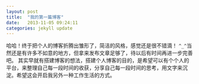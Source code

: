 ```yaml
---
layout: post
title:  "我的第一篇博客"
date:   2013-11-05 09:24:11
categories: jekyll update
---
```


哈哈！终于把个人的博客折腾出雏形了，简洁的风格，感觉还是很不错滴！ `^_^`当然还是有许多不如意的地方，但拿来发布文章足够了，待以后有时间再进一步完善吧。
其实早就有搭建博客的想法，搭建个人博客的目的，是希望可以有个个人的平台，来整理自己每一段时间的收获，分享自己每一段时间的思考，用文字来沉淀。希望这会开启我另外一种工作生活的方式。

